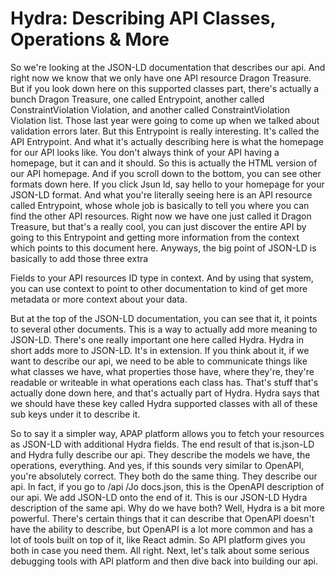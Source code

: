 # Hydra: Describing API Classes, Operations & More

So we're looking at the JSON-LD documentation that describes our api. And right now
we know that we only have one API resource Dragon Treasure. But if you look down here
on this supported classes part, there's actually a bunch Dragon Treasure, one called
Entrypoint, another called ConstraintViolation Violation, and another called
ConstraintViolation Violation list. Those last year were going to come up when we
talked about validation errors later. But this Entrypoint is really interesting. It's
called the API Entrypoint. And what it's actually describing here is what the
homepage for our API looks like. You don't always think of your API having a
homepage, but it can and it should. So this is actually the HTML version of our API
homepage. And if you scroll down to the bottom, you can see other formats down here.
If you click Jsun ld, say hello to your homepage for your JSON-LD format. And what
you're literally seeing here is an API resource called Entrypoint, whose whole job is
basically to tell you where you can find the other API resources. Right now we have
one just called it Dragon Treasure, but that's a really cool, you can just discover
the entire API by going to this Entrypoint and getting more information from the
context which points to this document here. Anyways, the big point of JSON-LD is
basically to add those three extra

Fields to your API resources ID type in context. And by using that system, you can
use context to point to other documentation to kind of get more metadata or more
context about your data.

But at the top of the JSON-LD documentation, you can see that it, it points to
several other documents. This is a way to actually add more meaning to JSON-LD.
There's one really important one here called Hydra. Hydra in short adds more to
JSON-LD. It's in extension. If you think about it, if we want to describe our api, we
need to be able to communicate things like what classes we have, what properties
those have, where they're, they're readable or writeable in what operations each
class has. That's stuff that's actually done down here, and that's actually part of
Hydra. Hydra says that we should have these key called Hydra supported classes with
all of these sub keys under it to describe it.

So to say it a simpler way, APAP platform allows you to fetch your resources as
JSON-LD with additional Hydra fields. The end result of that is.json-LD and Hydra
fully describe our api. They describe the models we have, the operations, everything.
And yes, if this sounds very similar to OpenAPI, you're absolutely correct. They both
do the same thing. They describe our api. In fact, if you go to /api /Jo docs.json,
this is the OpenAPI description of our api. We add JSON-LD onto the end of it. This
is our JSON-LD Hydra description of the same api. Why do we have both? Well, Hydra is
a bit more powerful. There's certain things that it can describe that OpenAPI doesn't
have the ability to describe, but OpenAPI is a lot more common and has a lot of tools
built on top of it, like React admin. So API platform gives you both in case you need
them. All right. Next, let's talk about some serious debugging tools with API
platform and then dive back into building our api.
